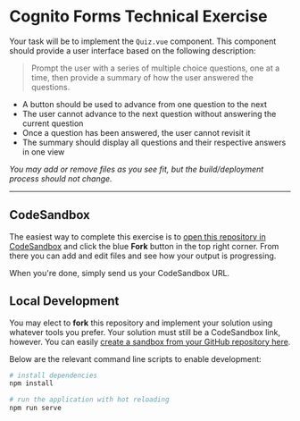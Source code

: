 # Cognito Forms Technical Exercise

Your task will be to implement the `Quiz.vue` component. This component should provide a user interface based on the following description:

> Prompt the user with a series of multiple choice questions, one at a time, then provide a summary of how the user answered the questions.

- A button should be used to advance from one question to the next
- The user cannot advance to the next question without answering the current question
- Once a question has been answered, the user cannot revisit it
- The summary should display all questions and their respective answers in one view

_You may add or remove files as you see fit, but the build/deployment process should not change._

---

## CodeSandbox

The easiest way to complete this exercise is to [open this repository in CodeSandbox](https://codesandbox.io/s/github/cognitoforms/frontend-exercise) and click the blue __Fork__ button in the top right corner. From there you can add and edit files and see how your output is progressing.

When you're done, simply send us your CodeSandbox URL.

## Local Development

You may elect to __fork__ this repository and implement your solution using whatever tools you prefer. Your solution must still be a CodeSandbox link, however. You can easily [create a sandbox from your GitHub repository here](https://codesandbox.io/s/github).

Below are the relevant command line scripts to enable development:

```bash
# install dependencies
npm install

# run the application with hot reloading
npm run serve
```
